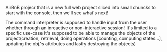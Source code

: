 AirBnB projecr
that is a new full web project
sliced into small chuncks
to start with the console, then we'll see what's next!

The command interpreter is supposed to handle
input from the user whether through
an inreactive or non-interactive session!
It's limited to a specific use-case
It's supposed to be able to manage the objects of
the project(creation, retrieval, doing operations
    [counting, computing states...],
    updating the obj.'s attributes and lastly
    destroying the objects)
